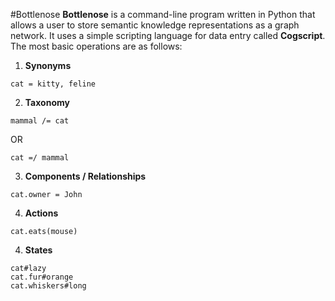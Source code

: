 #Bottlenose
**Bottlenose** is a command-line program written in Python that allows a user to store semantic knowledge representations as a graph network. It uses a simple scripting language for data entry called **Cogscript**. The most basic operations are as follows:

1. **Synonyms**
```
cat = kitty, feline
```
2. **Taxonomy**
```
mammal /= cat
```
OR
```
cat =/ mammal
```
3. **Components / Relationships**
```
cat.owner = John
```
4. **Actions**
```
cat.eats(mouse)
```

4. **States**
```
cat#lazy
cat.fur#orange
cat.whiskers#long
```
